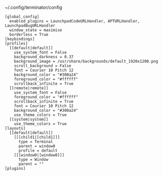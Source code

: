 \~/.config/terminator/config

    [global_config]
      enabled_plugins = LaunchpadCodeURLHandler, APTURLHandler, LaunchpadBugURLHandler
      window_state = maximise
      borderless = True
    [keybindings]
    [profiles]
      [[default|default]]
        use_system_font = False
        background_darkness = 0.37
        background_image = /usr/share/backgrounds/default_1920x1200.png
        scroll_background = False
        font = Courier 10 Pitch 12
        background_color = "#300a24"
        foreground_color = "#ffffff"
        scrollback_infinite = True
      [[remote|remote]]
        use_system_font = False
        foreground_color = "#ffffff"
        scrollback_infinite = True
        font = Courier 10 Pitch 12
        background_color = "#300a24"
        use_theme_colors = True
      [[system|system]]
        use_theme_colors = True
    [layouts]
      [[default|default]]
        [[[child1|[child1]]]
          type = Terminal
          parent = window0
          profile = default
        [[[window0|[window0]]]
          type = Window
          parent = ""
    [plugins]